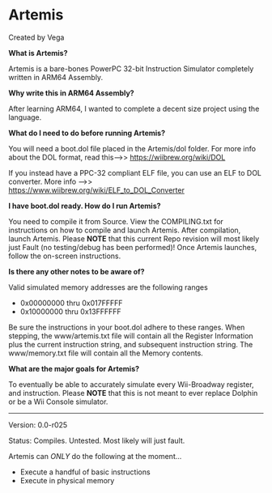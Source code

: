 # Artemis

Created by Vega

**What is Artemis?**

Artemis is a bare-bones PowerPC 32-bit Instruction Simulator completely written in ARM64 Assembly.

**Why write this in ARM64 Assembly?**

After learning ARM64, I wanted to complete a decent size project using the language.

**What do I need to do before running Artemis?**

You will need a boot.dol file placed in the Artemis/dol folder. For more info about the DOL format, read this-->> https://wiibrew.org/wiki/DOL

If you instead have a PPC-32 compliant ELF file, you can use an ELF to DOL converter. More info -->> https://www.wiibrew.org/wiki/ELF_to_DOL_Converter

**I have boot.dol ready. How do I run Artemis?**

You need to compile it from Source. View the COMPILING.txt for instructions on how to compile and launch Artemis. After compilation, launch Artemis. Please **NOTE** that this current Repo revision will most likely just Fault (no testing/debug has been performed)! Once Artemis launches, follow the on-screen instructions.

**Is there any other notes to be aware of?**

Valid simulated memory addresses are the following ranges
* 0x00000000 thru 0x017FFFFF
* 0x10000000 thru 0x13FFFFFF

Be sure the instructions in your boot.dol adhere to these ranges. When stepping, the www/artemis.txt file will contain all the Register Information plus the current instruction string, and subsequent instruction string. The www/memory.txt file will contain all the Memory contents.

**What are the major goals for Artemis?**

To eventually be able to accurately simulate every Wii-Broadway register, and instruction. Please **NOTE** that this is not meant to ever replace Dolphin or be a Wii Console simulator.

-----

Version: 0.0-r025

Status: Compiles. Untested. Most likely will just fault.

Artemis can *ONLY* do the following at the moment...
* Execute a handful of basic instructions
* Execute in physical memory
